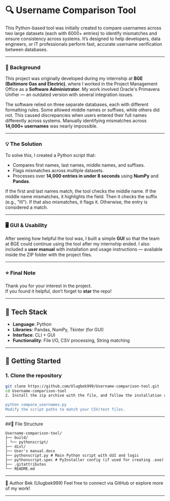 # 🔍 Username Comparison Tool

This Python-based tool was initially created to compare usernames across two large datasets (each with 6000+ entries) to identify mismatches and ensure consistency across systems. It’s designed to help developers, data engineers, or IT professionals perform fast, accurate username verification between databases.

---

### 📁 Background

This project was originally developed during my internship at **BGE (Baltimore Gas and Electric)**, where I worked in the Project Management Office as a **Software Administrator**. My work involved Oracle's Primavera Unifier — an outdated version with several integration issues.

The software relied on three separate databases, each with different formatting rules. Some allowed middle names or suffixes, while others did not. This caused discrepancies when users entered their full names differently across systems. Manually identifying mismatches across **14,000+ usernames** was nearly impossible.

---

### 💡 The Solution

To solve this, I created a Python script that:
- Compares first names, last names, middle names, and suffixes.
- Flags mismatches across multiple datasets.
- Processes over **14,000 entries in under 8 seconds** using **NumPy** and **Pandas**.

If the first and last names match, the tool checks the middle name. If the middle name mismatches, it highlights the field. Then it checks the suffix (e.g., "III"). If that also mismatches, it flags it. Otherwise, the entry is considered a match.

---

### 🖥️ GUI & Usability

After seeing how helpful the tool was, I built a simple **GUI** so that the team at BGE could continue using the tool after my internship ended. I also included a **user manual** with installation and usage instructions — available inside the ZIP folder with the project files.

---

### ⭐ Final Note

Thank you for your interest in the project.  
If you found it helpful, don’t forget to **star** the repo!

---


## 🧰 Tech Stack

- **Language**: Python
- **Libraries**: Pandas, NumPy, Tkinter (for GUI)
- **Interface**: CLI + GUI
- **Functionality**: File I/O, CSV processing, String matching


---

## 🚀 Getting Started

### 1. Clone the repository
```bash
git clone https://github.com/Ulugbek999/Username-comparison-tool.git
cd Username-comparison-tool
2. Install the zip archive with the file, and follow the installation requirements and steps listed in the User's manual.docx

python compare_usernames.py
Modify the script paths to match your CSV/text files.

```
---

##📂 File Structure

```text
Username-comparison-tool/
├── build/
│ └── pythonscript/
├── dist/
├── User's manual.docx
├── pythonscript.py # Main Python script with GUI and logic
├── pythonscript.spec # PyInstaller config (if used for creating .exe)
├── .gitattributes
└── README.md
```
---
🙌 Author
Bek (Ulugbek999)
Feel free to connect via GitHub or explore more of my work!

---

